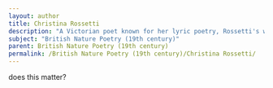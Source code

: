 ```yaml
---
layout: author
title: Christina Rossetti
description: "A Victorian poet known for her lyric poetry, Rossetti's works, such as 'Goblin Market' and various nature poems, explore themes of love, faith, and the beauty of the natural world."
subject: "British Nature Poetry (19th century)"
parent: British Nature Poetry (19th century)
permalink: /British Nature Poetry (19th century)/Christina Rossetti/
---
```


does this matter?
